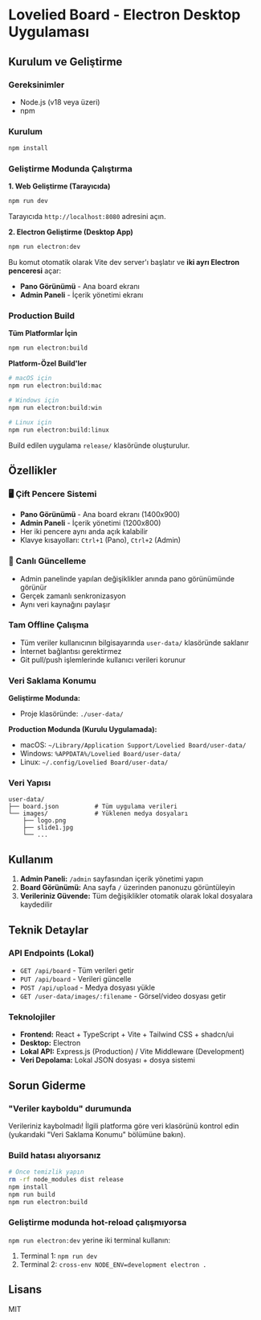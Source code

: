 # Lovelied Board - Electron Desktop Uygulaması

## Kurulum ve Geliştirme

### Gereksinimler
- Node.js (v18 veya üzeri)
- npm

### Kurulum
```bash
npm install
```

### Geliştirme Modunda Çalıştırma

**1. Web Geliştirme (Tarayıcıda)**
```bash
npm run dev
```
Tarayıcıda `http://localhost:8080` adresini açın.

**2. Electron Geliştirme (Desktop App)**
```bash
npm run electron:dev
```
Bu komut otomatik olarak Vite dev server'ı başlatır ve **iki ayrı Electron penceresi** açar:
- **Pano Görünümü** - Ana board ekranı
- **Admin Paneli** - İçerik yönetimi ekranı

### Production Build

**Tüm Platformlar İçin**
```bash
npm run electron:build
```

**Platform-Özel Build'ler**
```bash
# macOS için
npm run electron:build:mac

# Windows için
npm run electron:build:win

# Linux için
npm run electron:build:linux
```

Build edilen uygulama `release/` klasöründe oluşturulur.

## Özellikler

### 🖥️ Çift Pencere Sistemi
- **Pano Görünümü** - Ana board ekranı (1400x900)
- **Admin Paneli** - İçerik yönetimi (1200x800)
- Her iki pencere aynı anda açık kalabilir
- Klavye kısayolları: `Ctrl+1` (Pano), `Ctrl+2` (Admin)

### 🔄 Canlı Güncelleme
- Admin panelinde yapılan değişiklikler anında pano görünümünde görünür
- Gerçek zamanlı senkronizasyon
- Aynı veri kaynağını paylaşır

### Tam Offline Çalışma
- Tüm veriler kullanıcının bilgisayarında `user-data/` klasöründe saklanır
- İnternet bağlantısı gerektirmez
- Git pull/push işlemlerinde kullanıcı verileri korunur

### Veri Saklama Konumu

**Geliştirme Modunda:**
- Proje klasöründe: `./user-data/`

**Production Modunda (Kurulu Uygulamada):**
- macOS: `~/Library/Application Support/Lovelied Board/user-data/`
- Windows: `%APPDATA%/Lovelied Board/user-data/`
- Linux: `~/.config/Lovelied Board/user-data/`

### Veri Yapısı
```
user-data/
├── board.json          # Tüm uygulama verileri
└── images/             # Yüklenen medya dosyaları
    ├── logo.png
    ├── slide1.jpg
    └── ...
```

## Kullanım

1. **Admin Paneli:** `/admin` sayfasından içerik yönetimi yapın
2. **Board Görünümü:** Ana sayfa `/` üzerinden panonuzu görüntüleyin
3. **Verileriniz Güvende:** Tüm değişiklikler otomatik olarak lokal dosyalara kaydedilir

## Teknik Detaylar

### API Endpoints (Lokal)
- `GET /api/board` - Tüm verileri getir
- `PUT /api/board` - Verileri güncelle
- `POST /api/upload` - Medya dosyası yükle
- `GET /user-data/images/:filename` - Görsel/video dosyası getir

### Teknolojiler
- **Frontend:** React + TypeScript + Vite + Tailwind CSS + shadcn/ui
- **Desktop:** Electron
- **Lokal API:** Express.js (Production) / Vite Middleware (Development)
- **Veri Depolama:** Lokal JSON dosyası + dosya sistemi

## Sorun Giderme

### "Veriler kayboldu" durumunda
Verileriniz kaybolmadı! İlgili platforma göre veri klasörünü kontrol edin (yukarıdaki "Veri Saklama Konumu" bölümüne bakın).

### Build hatası alıyorsanız
```bash
# Önce temizlik yapın
rm -rf node_modules dist release
npm install
npm run build
npm run electron:build
```

### Geliştirme modunda hot-reload çalışmıyorsa
`npm run electron:dev` yerine iki terminal kullanın:
1. Terminal 1: `npm run dev`
2. Terminal 2: `cross-env NODE_ENV=development electron .`

## Lisans
MIT

